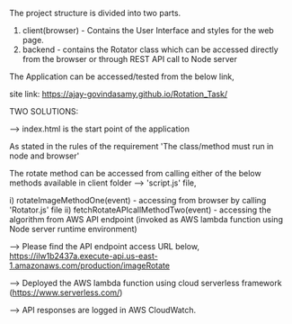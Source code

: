 The project structure is divided into two parts.

1. client(browser) - Contains the User Interface and styles for the web page.
2. backend - contains the Rotator class which can be accessed directly from the browser or through REST API call to Node server

The Application can be accessed/tested from the below link,

site link: https://ajay-govindasamy.github.io/Rotation_Task/

TWO SOLUTIONS:

--> index.html is the start point of the application

As stated in the rules of the requirement 'The class/method must run in node and browser'

The rotate method can be accessed from calling either of the below methods available in client folder --> 'script.js' file,

i) rotateImageMethodOne(event) - accessing from browser by calling 'Rotator.js' file
ii) fetchRotateAPIcallMethodTwo(event) - accessing the algorithm from AWS API endpoint (invoked as AWS lambda function using Node server runtime environment)

--> Please find the API endpoint access URL below,
https://ilw1b2437a.execute-api.us-east-1.amazonaws.com/production/imageRotate

--> Deployed the AWS lambda function using cloud serverless framework (https://www.serverless.com/)

--> API responses are logged in AWS CloudWatch.
